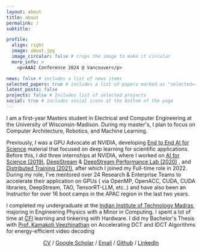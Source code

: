 ```yaml
---
layout: about
title: about
permalink: /
subtitle: 

profile:
  align: right
  image: about.jpg
  image_circular: false # crops the image to make it circular
  more_info: >
    <p>AAAI Conference 2024 @ Vancouver</p>

news: false # includes a list of news items
selected_papers: true # includes a list of papers marked as "selected={true}"
latest_posts: false
projects: false # Includes list of selected projects
social: true # includes social icons at the bottom of the page
---
```


I am a first-year Masters student in Electrical and Computer Engineering at the University of Wisconsin-Madison. During my master's, I plan to focus on Computer Architecture, Robotics, and Machine Learning.

Previously, I was a GPU Advocate at NVIDIA, developing [End to End AI for Science](https://github.com/openhackathons-org/End-to-End-AI-for-Science/) material that focused on deep learning for scientific applications. Before this, I did three internships at NVIDIA, where I worked on [AI for Science (2019)](https://github.com/openhackathons-org/gpubootcamp/tree/master/archived/hpc_ai), [DeepStream](https://github.com/openhackathons-org/gpubootcamp/tree/master/archived/ai/DeepStream) & [DeepStream Performance Lab (2020)](https://github.com/openhackathons-org/gpubootcamp/tree/master/archived/ai/DeepStream_Perf_Lab) , and [Distributed Training (2021)](https://github.com/openhackathons-org/gpubootcamp/tree/master/archived/ai/Distributed_Deep_Learning), after which I joined my Full-time role in 2022. During my role, I've mentored over 24 Research & Enterprise Teams to accelerate their application on GPUs ( via OpenMP, OpenACC, CUDA, CUDA libraries, DeepStream, TAO, TensorRT-LLM, etc..) and have also been an Instructor for over 16 boot camps in the APAC region in the last two years.

I completed my undergraduate at the [Indian Institute of Technology Madras](iitm.ac.in), majoring in Engineering Physics with a Minor in Computing. I spent a lot of time at [CFI](cfi.iitm.ac.in) learning and tinkering with Hardware. I did my Bachelor's Thesis with [Prof. Kamakoti Veezhinathan](https://rbcdsai.iitm.ac.in/people/kamakoti-veezhinathan/) on Accelerating DCT and IDCT Algorithms for energy-efficient video decoding

<p align="center"> 
<a href="assets/pdf/Aswinkumar_CV.pdf">CV</a> / 
<a href="https://scholar.google.com/citations?user=zIFaYCsAAAAJ">Google Scholar</a> /
 <a href="mailto:ramkumar4@wisc.edu">Email</a> / 
 <a href="https://github.com/aswinkumar1999">Github</a> / 
 <a href="https://www.linkedin.com/in/aswinkumar99/">LinkedIn</a> 
 </p>